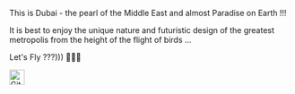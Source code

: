 This is Dubai - the pearl of the Middle East and almost Paradise on Earth !!!

It is best to enjoy the unique nature and futuristic design of the greatest metropolis from the height of the flight of birds ...

Let's Fly ???))) 🚁🚁🚁

<img alt="GitHub commit activity" src="https://img.shields.io/github/commit-activity/y/tamga05/Helyfly?style=flat-square" height="27">
